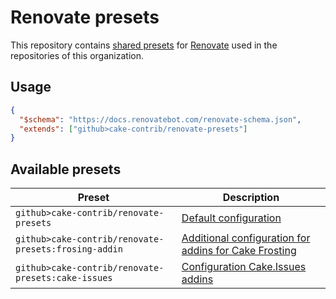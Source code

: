# Renovate presets

This repository contains [shared presets] for [Renovate] used in the repositories of this organization.

## Usage

```json
{
  "$schema": "https://docs.renovatebot.com/renovate-schema.json",
  "extends": ["github>cake-contrib/renovate-presets"]
}
```

## Available presets

| Preset                                               | Description                                                                  |
|------------------------------------------------------|------------------------------------------------------------------------------|
| `github>cake-contrib/renovate-presets`               | [Default configuration](default.json)                                        |
| `github>cake-contrib/renovate-presets:frosing-addin` | [Additional configuration for addins for Cake Frosting](frosting-addin.json) |
| `github>cake-contrib/renovate-presets:cake-issues`   | [Configuration Cake.Issues addins](cake-issues.json)                         |

[shared presets]: https://docs.renovatebot.com/config-presets/
[Renovate]: https://renovatebot.com/
